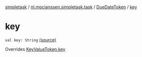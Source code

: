 [simpletask](../../index.md) / [nl.mpcjanssen.simpletask.task](../index.md) / [DueDateToken](index.md) / [key](.)

# key

`val key: String` [(source)](https://github.com/mpcjanssen/simpletask-android/blob/master/src/main/java/nl/mpcjanssen/simpletask/task/Task.kt#L555)

Overrides [KeyValueToken.key](../-key-value-token/key.md)


